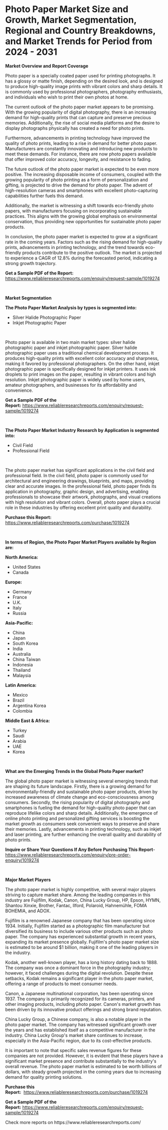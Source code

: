 <p><h1>Photo Paper Market Size and Growth, Market Segmentation, Regional and Country Breakdowns, and Market Trends for Period from 2024 -  2031</h1></p><p><strong>Market Overview and Report Coverage</strong></p>
<p><p>Photo paper is a specially coated paper used for printing photographs. It has a glossy or matte finish, depending on the desired look, and is designed to produce high-quality image prints with vibrant colors and sharp details. It is commonly used by professional photographers, photography enthusiasts, and individuals who wish to print their own photos at home.</p><p>The current outlook of the photo paper market appears to be promising. With the growing popularity of digital photography, there is an increasing demand for high-quality prints that can capture and preserve precious memories. Additionally, the rise of social media platforms and the desire to display photographs physically has created a need for photo prints.</p><p>Furthermore, advancements in printing technology have improved the quality of photo prints, leading to a rise in demand for better photo paper. Manufacturers are constantly innovating and introducing new products to meet these demands. For instance, there are now photo papers available that offer improved color accuracy, longevity, and resistance to fading.</p><p>The future outlook of the photo paper market is expected to be even more positive. The increasing disposable income of consumers, coupled with the growing popularity of photo printing as a form of personalization and gifting, is projected to drive the demand for photo paper. The advent of high-resolution cameras and smartphones with excellent photo-capturing capabilities further fuels this demand.</p><p>Additionally, the market is witnessing a shift towards eco-friendly photo papers, with manufacturers focusing on incorporating sustainable practices. This aligns with the growing global emphasis on environmental conservation, thus providing new opportunities for sustainable photo paper products.</p><p>In conclusion, the photo paper market is expected to grow at a significant rate in the coming years. Factors such as the rising demand for high-quality prints, advancements in printing technology, and the trend towards eco-friendly products contribute to the positive outlook. The market is projected to experience a CAGR of 12.8% during the forecasted period, indicating a strong growth trajectory.</p></p>
<p><strong>Get a Sample PDF of the Report:</strong> <a href="https://www.reliableresearchreports.com/enquiry/request-sample/1019274">https://www.reliableresearchreports.com/enquiry/request-sample/1019274</a></p>
<p>&nbsp;</p>
<p><strong>Market Segmentation</strong></p>
<p><strong>The Photo Paper Market Analysis by types is segmented into:</strong></p>
<p><ul><li>Silver Halide Photographic Paper</li><li>Inkjet Photographic Paper</li></ul></p>
<p>&nbsp;</p>
<p><p>Photo paper is available in two main market types: silver halide photographic paper and inkjet photographic paper. Silver halide photographic paper uses a traditional chemical development process. It produces high-quality prints with excellent color accuracy and sharpness, making it favored by professional photographers. On the other hand, inkjet photographic paper is specifically designed for inkjet printers. It uses ink droplets to print images on the paper, resulting in vibrant colors and high resolution. Inkjet photographic paper is widely used by home users, amateur photographers, and businesses for its affordability and convenience.</p></p>
<p><strong>Get a Sample PDF of the Report:</strong>&nbsp;<a href="https://www.reliableresearchreports.com/enquiry/request-sample/1019274">https://www.reliableresearchreports.com/enquiry/request-sample/1019274</a></p>
<p>&nbsp;</p>
<p><strong>The Photo Paper Market Industry Research by Application is segmented into:</strong></p>
<p><ul><li>Civil Field</li><li>Professional Field</li></ul></p>
<p>&nbsp;</p>
<p><p>The photo paper market has significant applications in the civil field and professional field. In the civil field, photo paper is commonly used for architectural and engineering drawings, blueprints, and maps, providing clear and accurate images. In the professional field, photo paper finds its application in photography, graphic design, and advertising, enabling professionals to showcase their artwork, photographs, and visual creations with high resolution and vibrant colors. Overall, photo paper plays a crucial role in these industries by offering excellent print quality and durability.</p></p>
<p><strong>Purchase this Report:</strong>&nbsp; <a href="https://www.reliableresearchreports.com/purchase/1019274">https://www.reliableresearchreports.com/purchase/1019274</a></p>
<p>&nbsp;</p>
<p><strong>In terms of Region, the Photo Paper Market Players available by Region are:</strong></p>
<p>
    <p> <strong> North America: </strong>
        <ul>
            <li>United States</li>
            <li>Canada</li>
        </ul>
        </p> 
    <p> <strong> Europe: </strong>
        <ul>
            <li>Germany</li>
            <li>France</li>
            <li>U.K.</li>
            <li>Italy</li>
            <li>Russia</li>
        </ul>
        </p> 
    <p> <strong> Asia-Pacific: </strong>
        <ul>
            <li>China</li>
            <li>Japan</li>
            <li>South Korea</li>
            <li>India</li>
            <li>Australia</li>
            <li>China Taiwan</li>
            <li>Indonesia</li>
            <li>Thailand</li>
            <li>Malaysia</li>
        </ul>
        </p> 
    <p> <strong> Latin America: </strong>
        <ul>
            <li>Mexico</li>
            <li>Brazil</li>
            <li>Argentina Korea</li>
            <li>Colombia</li>
        </ul>
        </p> 
    <p> <strong> Middle East & Africa: </strong>
        <ul>
            <li>Turkey</li>
            <li>Saudi</li>
            <li>Arabia</li>
            <li>UAE</li>
            <li>Korea</li>
        </ul>
    </p>
    </p>
<p>&nbsp;</p>
<p><strong>What are the Emerging Trends in the Global Photo Paper market?</strong></p>
<p><p>The global photo paper market is witnessing several emerging trends that are shaping its future landscape. Firstly, there is a growing demand for environmentally-friendly and sustainable photo paper products, driven by increased awareness of climate change and eco-consciousness among consumers. Secondly, the rising popularity of digital photography and smartphones is fueling the demand for high-quality photo paper that can reproduce lifelike colors and sharp details. Additionally, the emergence of online photo printing and personalized gifting services is boosting the market growth as consumers seek convenient ways to preserve and share their memories. Lastly, advancements in printing technology, such as inkjet and laser printing, are further enhancing the overall quality and durability of photo prints.</p></p>
<p><strong>Inquire or Share Your Questions If Any Before Purchasing This Report</strong>- <a href="https://www.reliableresearchreports.com/enquiry/pre-order-enquiry/1019274">https://www.reliableresearchreports.com/enquiry/pre-order-enquiry/1019274</a></p>
<p>&nbsp;</p>
<p><strong>Major Market Players</strong></p>
<p><p>The photo paper market is highly competitive, with several major players striving to capture market share. Among the leading companies in this industry are Fujifilm, Kodak, Canon, China Lucky Group, HP, Epson, HYMN, Shantou Xinxie, Brother, Fantac, Ilford, Polaroid, Hahnemühle, FOMA BOHEMIA, and ADOX. </p><p>Fujifilm is a renowned Japanese company that has been operating since 1934. Initially, Fujifilm started as a photographic film manufacturer but diversified its business to include various other products such as photo paper. The company has experienced substantial growth in recent years, expanding its market presence globally. Fujifilm's photo paper market size is estimated to be around $1 billion, making it one of the leading players in the industry. </p><p>Kodak, another well-known player, has a long history dating back to 1888. The company was once a dominant force in the photography industry; however, it faced challenges during the digital revolution. Despite these setbacks, Kodak remains a significant player in the photo paper market, offering a range of products to meet consumer needs. </p><p>Canon, a Japanese multinational corporation, has been operating since 1937. The company is primarily recognized for its cameras, printers, and other imaging products, including photo paper. Canon's market growth has been driven by its innovative product offerings and strong brand reputation. </p><p>China Lucky Group, a Chinese company, is also a notable player in the photo paper market. The company has witnessed significant growth over the years and has established itself as a competitive manufacturer in the industry. China Lucky Group's market share continues to increase, especially in the Asia-Pacific region, due to its cost-effective products.</p><p>It is important to note that specific sales revenue figures for these companies are not provided. However, it is evident that these players have a significant market presence and contribute substantially to the industry's overall revenue. The photo paper market is estimated to be worth billions of dollars, with steady growth projected in the coming years due to increasing demand for quality printing solutions.</p></p>
<p><strong>Purchase this Report:</strong>&nbsp;&nbsp;<a href="https://www.reliableresearchreports.com/purchase/1019274">https://www.reliableresearchreports.com/purchase/1019274</a></p>
<p></p>
<p><strong>Get a Sample PDF of the Report:</strong>&nbsp;<a href="https://www.reliableresearchreports.com/enquiry/request-sample/1019274">https://www.reliableresearchreports.com/enquiry/request-sample/1019274</a></p>
<p>Check more reports on https://www.reliableresearchreports.com/</p>